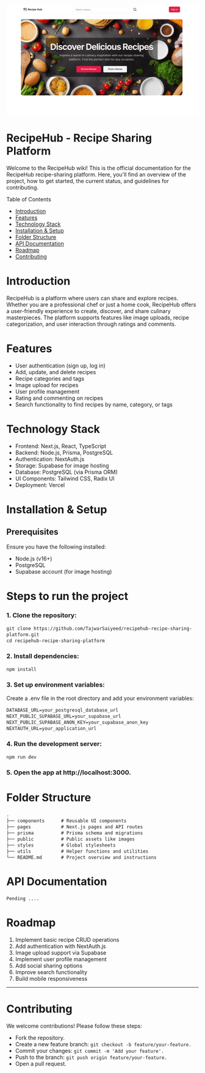 ![showcase](./github.png)

# RecipeHub - Recipe Sharing Platform
Welcome to the RecipeHub wiki! This is the official documentation for the RecipeHub recipe-sharing platform. Here, you'll find an overview of the project, how to get started, the current status, and guidelines for contributing.

Table of Contents

* [Introduction](#introduction)
* [Features](#features)
* [Technology Stack](#technology-stack)
* [Installation & Setup](#installation_setup)
* [Folder Structure](#folder-structure)
* [API Documentation](#api-documentation)
* [Roadmap](#roadmap)
* [Contributing](#contributing)

# Introduction <a name = "introduction"></a>

RecipeHub is a platform where users can share and explore recipes. Whether you are a professional chef or just a home cook, RecipeHub offers a user-friendly experience to create, discover, and share culinary masterpieces. The platform supports features like image uploads, recipe categorization, and user interaction through ratings and comments.

# Features <a name = "features"></a>

* User authentication (sign up, log in)
* Add, update, and delete recipes
* Recipe categories and tags
* Image upload for recipes
* User profile management
* Rating and commenting on recipes
* Search functionality to find recipes by name, category, or tags

# Technology Stack <a name = "tech_stack"></a>

* Frontend: Next.js, React, TypeScript
* Backend: Node.js, Prisma, PostgreSQL
* Authentication: NextAuth.js
* Storage: Supabase for image hosting
* Database: PostgreSQL (via Prisma ORM)
* UI Components: Tailwind CSS, Radix UI
* Deployment: Vercel

# Installation & Setup  <a name = "installation_setup"></a>

## Prerequisites

Ensure you have the following installed:

* Node.js (v16+)
* PostgreSQL
* Supabase account (for image hosting)

# Steps to run the project

### 1. Clone the repository:

```
git clone https://github.com/TajwarSaiyeed/recipehub-recipe-sharing-platform.git
cd recipehub-recipe-sharing-platform
```

### 2. Install dependencies:

```
npm install
```

### 3. Set up environment variables:

Create a .env file in the root directory and add your environment variables:

```
DATABASE_URL=your_postgresql_database_url
NEXT_PUBLIC_SUPABASE_URL=your_supabase_url
NEXT_PUBLIC_SUPABASE_ANON_KEY=your_supabase_anon_key
NEXTAUTH_URL=your_application_url
```

### 4. Run the development server:
```
npm run dev
```

### 5. Open the app at http://localhost:3000.

# Folder Structure <a name = "folder-structure"></a>

```
.
├── components      # Reusable UI components
├── pages           # Next.js pages and API routes
├── prisma          # Prisma schema and migrations
├── public          # Public assets like images
├── styles          # Global stylesheets
├── utils           # Helper functions and utilities
└── README.md       # Project overview and instructions
```

# API Documentation <a name = "api-documentation"></a>

```
Pending ....
```

# Roadmap <a name = "roadmap"></a>

1. Implement basic recipe CRUD operations
1. Add authentication with NextAuth.js
1. Image upload support via Supabase
1. Implement user profile management
1. Add social sharing options
1. Improve search functionality
1. Build mobile responsiveness

***

# Contributing <a name = "contributing"></a>

We welcome contributions! Please follow these steps:

* Fork the repository.
* Create a new feature branch: ```git checkout -b feature/your-feature.```
* Commit your changes: ```git commit -m 'Add your feature'.```
* Push to the branch: ```git push origin feature/your-feature.```
* Open a pull request.
